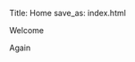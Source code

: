 Title: Home
save_as: index.html

Welcome

<div>    
<canvas id="myCanvas" width="800" height="600"></canvas>
<script src="https://cdnjs.cloudflare.com/ajax/libs/p5.js/1.11.1/p5.js"></script>
<script src="https://cdnjs.cloudflare.com/ajax/libs/p5.js/1.11.1/addons/p5.sound.min.js"></script>
<script src="{attach}sketch.js"></script>
</div>
Again
